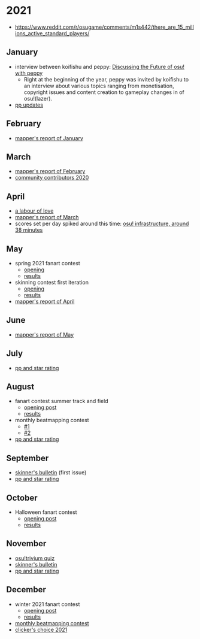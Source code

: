# 2021

- https://www.reddit.com/r/osugame/comments/m1s442/there_are_15_millions_active_standard_players/

## January

- interview between koifishu and peppy: [Discussing the Future of osu! with peppy](https://www.youtube.com/watch?v=Tsjx5SkHsfE)
  - Right at the beginning of the year, peppy was invited by koifishu to an interview about various topics ranging from monetisation, copyright issues and content creation to gameplay changes in of osu!(lazer).
- [pp updates](https://osu.ppy.sh/home/news/2021-01-14-performance-points-updates)

## February

- [mapper's report of January](https://osu.ppy.sh/home/news/2021-02-01-mappers-report-january)

## March

- [mapper's report of February](https://osu.ppy.sh/home/news/2021-03-05-mappers-report-february)
- [community contributors 2020](https://osu.ppy.sh/home/news/2021-03-19-community-contributors-2020)

## April

- [a labour of love](https://osu.ppy.sh/home/news/2021-04-27-results-a-labour-of-love)
- [mapper's report of March](https://osu.ppy.sh/home/news/2021-04-06-mappers-report-march)
- scores set per day spiked around this time: [osu! infrastructure, around 38 minutes](https://www.youtube.com/watch?v=HVBVqvpFVL4)

## May

- spring 2021 fanart contest
  - [opening](https://osu.ppy.sh/home/news/2021-04-23-spring-2021-fanart-contest)
  - [results](https://osu.ppy.sh/home/news/2021-05-20-spring-fanart-contest-results)
- skinning contest first iteration
  - [opening](https://osu.ppy.sh/home/news/2021-03-08-skinning-contest-announcement)
  - [results](https://osu.ppy.sh/home/news/2021-05-27-skinning-contest-results)
- [mapper's report of April](https://osu.ppy.sh/home/news/2021-05-13-mappers-report-april)

## June

- [mapper's report of May](https://osu.ppy.sh/home/news/2021-06-20-mappers-report-may)

## July

- [pp and star rating](https://osu.ppy.sh/home/news/2021-07-27-performance-points-star-rating-updates)

## August

- fanart contest summer track and field
  - [opening post](https://osu.ppy.sh/home/news/2021-07-29-summer-track-field-fanart-contest)
  - [results](https://osu.ppy.sh/home/news/2021-08-23-summer-tf-fanart-contest-results)
- monthly beatmapping contest
  - [#1](https://osu.ppy.sh/home/news/2021-08-09-monthly-beatmapping-contest-august-2021)
  - [#2](https://osu.ppy.sh/home/news/2021-08-30-results-monthly-beatmapping-contest-july-2021)
- [pp and star rating](https://osu.ppy.sh/home/news/2021-08-17-pp-sr-survey)

## September

- [skinner's bulletin](https://osu.ppy.sh/home/news/2021-09-14-skinners-bulletin-july-2021) (first issue)
- [pp and star rating](https://osu.ppy.sh/home/news/2021-09-02-pp-sr-survey-results)

## October

- Halloween fanart contest
  - [opening post](https://osu.ppy.sh/home/news/2021-10-04-halloween-fanart-contest)
  - [results](https://osu.ppy.sh/home/news/2021-10-27-halloween-2021-fanart-results)

## November

- [osu!trivium quiz](https://osu.ppy.sh/home/news/2021-11-10-osu!trivium-quiz-2021)
- [skinner's bulletin](https://osu.ppy.sh/home/news/2021-11-05-skinners-bulletin-august-2021)
- [pp and star rating](https://osu.ppy.sh/home/news/2021-11-09-performance-points-star-rating-updates)

## December

- winter 2021 fanart contest
  - [opening post](https://osu.ppy.sh/home/news/2021-11-23-winter-fanart-contest)
  - [results](https://osu.ppy.sh/home/news/2021-12-17-winter-fanart-contest-results)
- [monthly beatmapping contest](https://osu.ppy.sh/home/news/2021-12-07-results-monthly-beatmapping-contest-2021-wrap-up)
- [clicker's choice 2021](https://osu.ppy.sh/home/news/2021-12-31-clickers-choice-2021)
